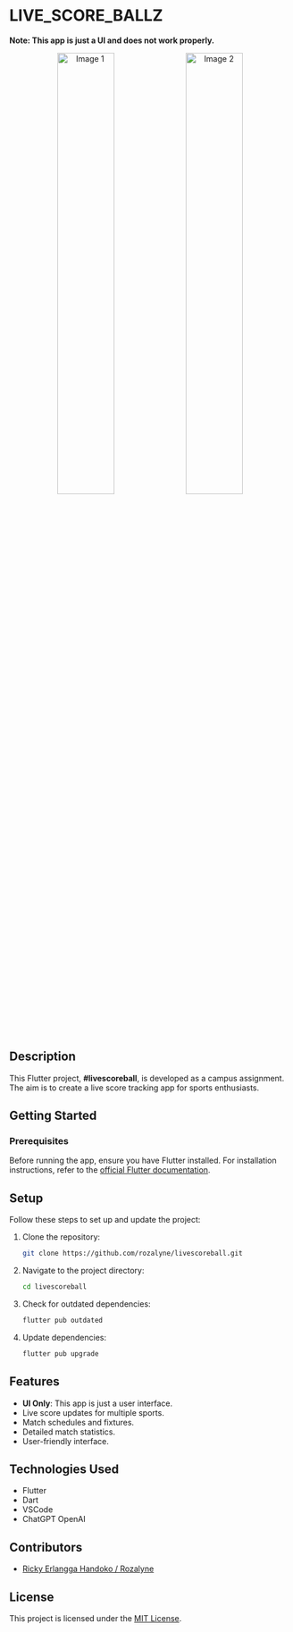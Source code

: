 # LIVE_SCORE_BALLZ

**Note: This app is just a UI and does not work properly.**

<p align="center">
  <img src="https://github.com/rozalyne/livescoreball/assets/67235972/ba0d3157-00f5-44db-8580-360263097822" alt="Image 1" width="45%" />
  <img src="https://github.com/rozalyne/livescoreball/assets/67235972/740bc43f-65a5-4fb8-8282-0ca6fb8daf42" alt="Image 2" width="45%" />
</p>

## Description

This Flutter project, **#livescoreball**, is developed as a campus assignment.
The aim is to create a live score tracking app for sports enthusiasts.

## Getting Started

### Prerequisites

Before running the app, ensure you have Flutter installed. For installation instructions,
refer to the [official Flutter documentation](https://flutter.dev/docs/get-started/install).

## Setup

Follow these steps to set up and update the project:

1. Clone the repository:
    ```sh
    git clone https://github.com/rozalyne/livescoreball.git
    ```

2. Navigate to the project directory:
    ```sh
    cd livescoreball
    ```

3. Check for outdated dependencies:
    ```sh
    flutter pub outdated
    ```

4. Update dependencies:
    ```sh
    flutter pub upgrade
    ```

## Features

- **UI Only**: This app is just a user interface.
- Live score updates for multiple sports.
- Match schedules and fixtures.
- Detailed match statistics.
- User-friendly interface.

## Technologies Used

- Flutter
- Dart
- VSCode
- ChatGPT OpenAI

## Contributors

- [Ricky Erlangga Handoko / Rozalyne](https://github.com/rozalyne/)

## License

This project is licensed under the [MIT License](LICENSE).
